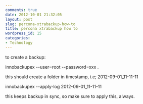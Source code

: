 ```yaml
---
comments: true
date: 2012-10-01 21:32:05
layout: post
slug: percona-xtrabackup-how-to
title: percona xtrabackup how to
wordpress_id: 15
categories:
- Technology
---
```


to create a backup:




innobackupex --user=root --password=xxx .




this should create a folder in timestamp, i.e; 2012-09-01_11-11-11




innobackupex --apply-log 2012-09-01_11-11-11




this keeps backup in sync, so make sure to apply this, always.
